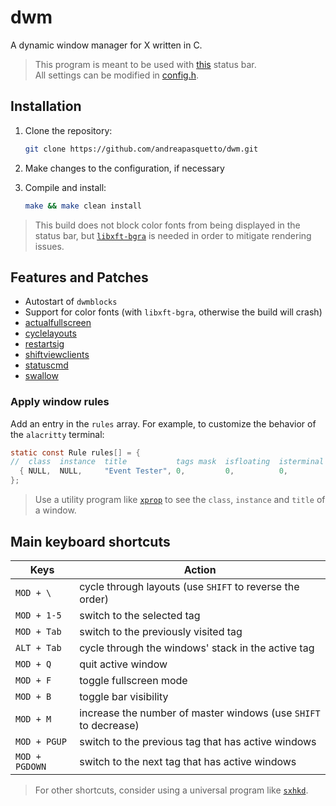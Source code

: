 # dwm

A dynamic window manager for X written in C.

> This program is meant to be used with [this](https://github.com/andreapasquetto/dwmblocks) status bar. \
> All settings can be modified in [config.h](./config.h).

## Installation

1. Clone the repository:

   ```sh
   git clone https://github.com/andreapasquetto/dwm.git
   ```

2. Make changes to the configuration, if necessary

3. Compile and install:

   ```sh
   make && make clean install
   ```

> This build does not block color fonts from being displayed in the status bar, but [`libxft-bgra`](https://aur.archlinux.org/packages/libxft-bgra/) is needed in order to mitigate rendering issues.

## Features and Patches

- Autostart of `dwmblocks`
- Support for color fonts (with `libxft-bgra`, otherwise the build will crash)
- [actualfullscreen](https://dwm.suckless.org/patches/actualfullscreen)
- [cyclelayouts](https://dwm.suckless.org/patches/cyclelayouts)
- [restartsig](https://dwm.suckless.org/patches/restartsig)
- [shiftviewclients](https://github.com/bakkeby/patches/wiki/shiftviewclients)
- [statuscmd](https://dwm.suckless.org/patches/statuscmd)
- [swallow](https://dwm.suckless.org/patches/swallow)

### Apply window rules

Add an entry in the `rules` array. For example, to customize the behavior of the `alacritty` terminal:

```c
static const Rule rules[] = {
//  class  instance  title           tags mask  isfloating  isterminal  noswallow  monitor
  { NULL,  NULL,     "Event Tester", 0,         0,          0,          1,        -1       },
};
```

> Use a utility program like [`xprop`](https://linux.die.net/man/1/xprop) to see the `class`, `instance` and `title` of a window.

## Main keyboard shortcuts

| Keys           | Action                                                          |
| -------------- | --------------------------------------------------------------- |
| `MOD + \`      | cycle through layouts (use `SHIFT` to reverse the order)        |
| `MOD + 1-5`    | switch to the selected tag                                      |
| `MOD + Tab`    | switch to the previously visited tag                            |
| `ALT + Tab`    | cycle through the windows' stack in the active tag              |
| `MOD + Q`      | quit active window                                              |
| `MOD + F`      | toggle fullscreen mode                                          |
| `MOD + B`      | toggle bar visibility                                           |
| `MOD + M`      | increase the number of master windows (use `SHIFT` to decrease) |
| `MOD + PGUP`   | switch to the previous tag that has active windows              |
| `MOD + PGDOWN` | switch to the next tag that has active windows                  |

> For other shortcuts, consider using a universal program like [`sxhkd`](https://github.com/baskerville/sxhkd).
